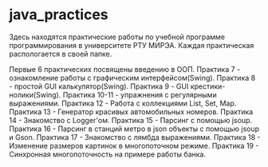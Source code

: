# java_practices

Здесь находятся практические работы по учебной программе программирования в университете РТУ МИРЭА. 
Каждая практическая распологается в своей папке.                                                                                                                                   


Первые 6 практических посвящены введению в ООП.
Практика 7 - ознакомление работы с графическим интерфейсом(Swing).
Практика 8 - простой GUI калькулятор(Swing).
Практика 9 - GUI крестики-нолики(Swing).
Практика 10-11 - упражнения с регулярными выражениями.
Практика 12 - Работа с коллекциями List, Set, Map.
Практика 13 - Генератор красивых автомобильных номеров.
Практика 14 - Знакомство с Logger'ом.
Практика 15 - Парсинг с помощью jsoup.
Практика 16 - Парсинг в станций метро в json объекты с помощью jsoup и Gson.
Практика 17 - Знакомство с лямбда выражениями.
Практика 18 - Изменение размеров картинок в многопоточном режиме.
Практика 19 - Синхронная многопоточность на примере работы банка.
